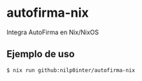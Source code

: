 # autofirma-nix
Integra AutoFirma en Nix/NixOS

## Ejemplo de uso
```
$ nix run github:nilp0inter/autofirma-nix
```
